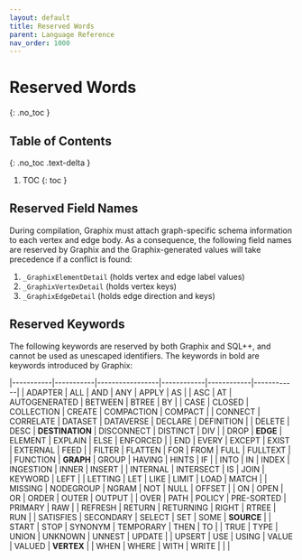 ```yaml
---
layout: default
title: Reserved Words
parent: Language Reference
nav_order: 1000
---
```


# Reserved Words
{: .no_toc }


## Table of Contents
{: .no_toc .text-delta }

1. TOC
{: toc }

## Reserved Field Names
During compilation, Graphix must attach graph-specific schema information to each vertex and edge body.
As a consequence, the following field names are reserved by Graphix and the Graphix-generated values will take precedence if a conflict is found:
1. `_GraphixElementDetail` (holds vertex and edge label values)
2. `_GraphixVertexDetail` (holds vertex keys)
3. `_GraphixEdgeDetail` (holds edge direction and keys)

## Reserved Keywords
The following keywords are reserved by both Graphix and SQL++, and cannot be used as unescaped identifiers.
The keywords in bold are keywords introduced by Graphix:

|-----------|-----------|-----------------|------------|------------|------------|
| ADAPTER   | ALL       | AND             | ANY        | APPLY      | AS         |
| ASC       | AT        | AUTOGENERATED   | BETWEEN    | BTREE      | BY         |
| CASE      | CLOSED    | COLLECTION      | CREATE     | COMPACTION | COMPACT    |
| CONNECT   | CORRELATE | DATASET         | DATAVERSE  | DECLARE    | DEFINITION |
| DELETE    | DESC      | **DESTINATION** | DISCONNECT | DISTINCT   | DIV        |
| DROP      | **EDGE**  | ELEMENT         | EXPLAIN    | ELSE       | ENFORCED   |
| END       | EVERY     | EXCEPT          | EXIST      | EXTERNAL   | FEED       |
| FILTER    | FLATTEN   | FOR             | FROM       | FULL       | FULLTEXT   |
| FUNCTION  | **GRAPH** | GROUP           | HAVING     | HINTS      | IF         |
| INTO      | IN        | INDEX           | INGESTION  | INNER      | INSERT     |
| INTERNAL  | INTERSECT | IS              | JOIN       | KEYWORD    | LEFT       |
| LETTING   | LET       | LIKE            | LIMIT      | LOAD       | MATCH      |
| MISSING   | NODEGROUP | NGRAM           | NOT        | NULL       | OFFSET     |
| ON        | OPEN      | OR              | ORDER      | OUTER      | OUTPUT     |
| OVER      | PATH      | POLICY          | PRE-SORTED | PRIMARY    | RAW        |
| REFRESH   | RETURN    | RETURNING       | RIGHT      | RTREE      | RUN        |
| SATISFIES | SECONDARY | SELECT          | SET        | SOME       | **SOURCE** |
| START     | STOP      | SYNONYM         | TEMPORARY  | THEN       | TO         |
| TRUE      | TYPE      | UNION           | UNKNOWN    | UNNEST     | UPDATE     |
| UPSERT    | USE       | USING           | VALUE      | VALUED     | **VERTEX** |
| WHEN      | WHERE     | WITH            | WRITE      |            |            |
